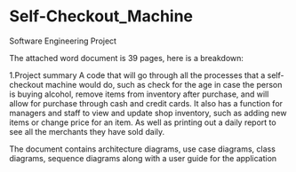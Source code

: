# Self-Checkout_Machine
Software Engineering Project

The attached word document is 39 pages, here is a breakdown:


1.Project summary
A code that will go through all the processes that a self-checkout machine would do, such as check for the age in case the person is buying alcohol, remove items from inventory after purchase, and will allow for purchase through cash and credit cards.
It also has a function for managers and staff to view and update shop inventory, such as adding new items or change price for an item. 
As well as printing out a daily report to see all the merchants they have sold daily. 

The document contains architecture diagrams, use case diagrams, class diagrams, sequence diagrams along with a user guide for the application
